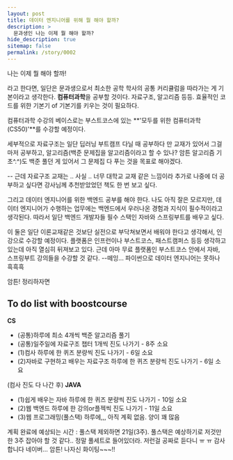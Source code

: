 ```yaml
---
layout: post
title: 데이터 엔지니어를 위해 뭘 해야 할까?
description: >
  문과생인 나는 이제 뭘 해야 할까?
hide_description: true
sitemap: false
permalink: /story/0002
---
```


나는 이제 뭘 해야 할까!

라고 한다면, 일단은 문과생으로서 최소한 공학 학사의 공통 커리큘럼을 따라가는 게 기본이라고 생각한다. **컴퓨터과학**을 공부할 것이다. 자료구조, 알고리즘 등등. 효율적인 코드를 위한 기본기 of 기본기를 키우는 것이 필요하다.

컴퓨터과학 수강의 베이스로는 부스트코스에 있는 **'모두를 위한 컴퓨터과학(CS50)'**를 수강할 예정이다.

세부적으로 자료구조는 일단 딥러닝 부트캠프 다닐 때 공부하다 만 교재가 있어서 그걸 마저 공부하고, 알고리즘(백준 문제집을 알고리즘이라고 할 수 있나? 암튼 알고리즘 기초^.^)도 백준 풀던 게 있어서 그 문제집 다 푸는 것을 목표로 해야겠다.

-- 근데 자료구조 교재는 .. 사실 .. 너무 대학교 교재 같은 느낌이라 추가로 나중에 더 공부하고 싶다면 강사님께 추천받았었던 책도 한 번 보고 싶다.




그리고 데이터 엔지니어를 위한 백엔드 공부를 해야 한다. 나도 아직 잘은 모르지만, 데이터 엔지니어가 수행하는 업무에는 백엔드에서 우러나온 경험과 지식이 필수적이라고 생각된다. 따라서 일단 백엔드 개발자들 필수 스택인 자바와 스프링부트를 배우고 싶다.

이 둘은 일단 이론교재같은 것보단 실전으로 부닥쳐보면서 배워야 한다고 생각해서, 인강으로 수강할 예정이다. 플랫폼은 인프런이나 부스트코스, 패스트캠퍼스 등등 생각하고 있는데 아직 열심히 뒤져보고 있다. 근데 아마 무료 플랫폼인 부스트코스 안에서 자바, 스프링부트 강의들을 수강할 것 같다. --떼잉... 파이썬으로 데이터 엔지니어는 못하나 흑흑흑


암튼! 정리하자면
## To do list with boostcourse
**CS**
* (공통)하루에 최소 4개씩 백준 알고리즘 풀기
* (공통)일주일에 자료구조 챕터 1개씩 진도 나가기 - 8주 소요
* (1)컴사 하루에 한 퀴즈 분량씩 진도 나가기 - 6일 소요
* (2)자바로 구현하고 배우는 자료구조 하루에 한 퀴즈 분량씩 진도 나가기 - 6일 소요

(컴사 진도 다 나간 후)
**JAVA**
* (1)쉽게 배우는 자바 하루에 한 퀴즈 분량씩 진도 나가기 - 10일 소요
* (2)웹 백엔드 하루에 한 강의or플젝씩 진도 나가기 - 11일 소요
* (3)웹 프로그래밍(풀스택) 하루에,,, 아직 계획 없음. 양이 꽤 많음


계획 완료에 예상되는 시간 : 풀스택 제외하면 21일(3주). 풀스택은 예상하기로 저것만 한 3주 잡아야 할 것 같다.. 정말 풀세트로 들어있더라. 저런걸 공짜로 듣다니 ㅠ ㅠ 감사합니다 네이버... 암튼! 나자신 화이팅~~~!!
